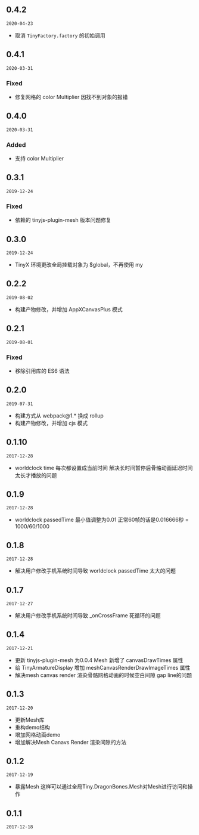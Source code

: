 ## 0.4.2

`2020-04-23`

- 取消 `TinyFactory.factory` 的初始调用

## 0.4.1

`2020-03-31`

### Fixed
- 修复网格的 color Multiplier 因找不到对象的报错

## 0.4.0

`2020-03-31`

### Added
- 支持 color Multiplier

## 0.3.1

`2019-12-24`

### Fixed
- 依赖的 tinyjs-plugin-mesh 版本问题修复

## 0.3.0

`2019-12-24`

- TinyX 环境更改全局挂载对象为 $global，不再使用 my

## 0.2.2

`2019-08-02`

- 构建产物修改，并增加 AppXCanvasPlus 模式

## 0.2.1

`2019-08-01`

### Fixed
- 移除引用库的 ES6 语法

## 0.2.0

`2019-07-31`

- 构建方式从 webpack@1.* 换成 rollup
- 构建产物修改，并增加 cjs 模式

## 0.1.10

`2017-12-28`

- worldclock time 每次都设置成当前时间 解决长时间暂停后骨骼动画延迟时间太长才播放的问题

## 0.1.9

`2017-12-28`

- worldclock passedTime 最小值调整为0.01 正常60帧的话是0.016666秒 = 1000/60/1000

## 0.1.8

`2017-12-28`

- 解决用户修改手机系统时间导致 worldclock passedTime 太大的问题

## 0.1.7

`2017-12-27`

- 解决用户修改手机系统时间导致 _onCrossFrame 死循环的问题

## 0.1.4

`2017-12-21`

- 更新 tinyjs-plugin-mesh 为0.0.4 Mesh 新增了 canvasDrawTimes 属性
- 给 TinyArmatureDisplay 增加 meshCanvasRenderDrawImageTimes 属性
- 解决mesh canvas render 渲染骨骼网格动画的时候空白间隙 gap line的问题

## 0.1.3

`2017-12-20`

- 更新Mesh库
- 重构demo结构
- 增加网格动画demo
- 增加解决Mesh Canavs Render 渲染间隙的方法


## 0.1.2

`2017-12-19`

- 暴露Mesh 这样可以通过全局Tiny.DragonBones.Mesh对Mesh进行访问和操作

## 0.1.1

`2017-12-18`

